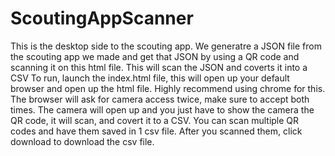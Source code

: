 # ScoutingAppScanner
This is the desktop side to the scouting app. We generatre a JSON file from the scouting app we made and get that JSON by using a QR code and scanning it on this html file. This will scan the JSON and coverts it into a CSV
To run, launch the index.html file, this will open up your default browser and open up the html file. Highly recommend using chrome for this. The browser will ask for camera access twice, make sure to accept both times. The camera will open up and you just have to show the camera the QR code, it will scan, and covert it to a CSV. You can scan multiple QR codes and have them saved in 1 csv file. After you scanned them, click download to download the csv file.
